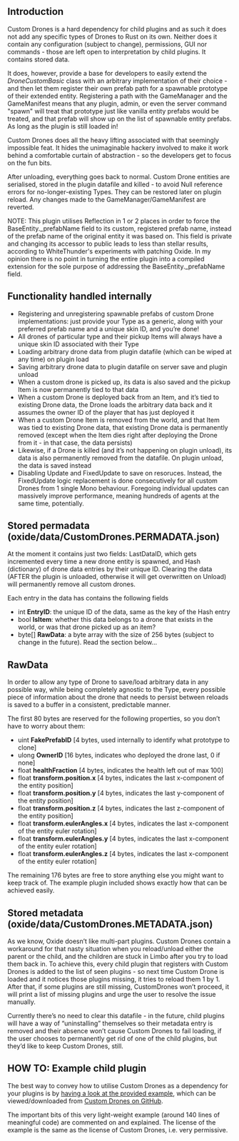 ## Introduction

Custom Drones is a hard dependency for child plugins and as such it does not add any specific types of Drones to Rust on its own. Neither does it contain any configuration (subject to change), permissions, GUI nor commands - those are left open to interpretation by child plugins. It contains stored data.

It does, however, provide a base for developers to easily extend the *DroneCustomBasic* class with an arbitrary implementation of their choice - and then let them register their own prefab path for a spawnable prototype of their extended entity. Registering a path with the GameManager and the GameManifest means that any plugin, admin, or even the server command "spawn" will treat that prototype just like vanilla entity prefabs would be treated, and that prefab will show up on the list of spawnable entity prefabs. As long as the plugin is still loaded in!

Custom Drones does all the heavy lifting associated with that seemingly impossible feat. It hides the unimaginable hackery involved to make it work behind a comfortable curtain of abstraction - so the developers get to focus on the fun bits.

After unloading, everything goes back to normal. Custom Drone entities are serialised, stored in the plugin datafile and killed - to avoid Null reference errors for no-longer-existing Types. They can be restored later on plugin reload.  Any changes made to the GameManager/GameManifest are reverted.

NOTE: This plugin utilises Reflection in 1 or 2 places in order to force the BaseEntity._prefabName field to its custom, registered prefab name, instead of the prefab name of the original entity it was based on. This field is private and changing its accessor to public leads to less than stellar results, according to WhiteThunder's experiments with patching Oxide. In my opinion there is no point in turning the entire plugin into a compiled extension for the sole purpose of addressing the BaseEntity._prefabName field.

## Functionality handled internally

* Registering and unregistering spawnable prefabs of custom Drone implementations: just provide your Type as a generic, along with your preferred prefab name and a unique skin ID, and you’re done!
* All drones of particular type and their pickup Items will always have a unique skin ID associated with their Type
* Loading arbitrary drone data from plugin datafile (which can be wiped at any time) on plugin load
* Saving arbitrary drone data to plugin datafile on server save and plugin unload
* When a custom drone is picked up, its data is also saved and the pickup Item is now permanently tied to that data
* When a custom Drone is deployed back from an Item, and it’s tied to existing Drone data, the Drone loads the arbitrary data back and it assumes the owner ID of the player that has just deployed it
* When a custom Drone Item is removed from the world, and that Item was tied to existing Drone data, that existing Drone data is permanently removed (except when the Item dies right after deploying the Drone from it - in that case, the data persists)
* Likewise, if a Drone is killed (and it’s not happening on plugin unload), its data is also permanently removed from the datafile. On plugin unload, the data is saved instead
* Disabling Update and FixedUpdate to save on resoruces. Instead, the FixedUpdate logic replacement is done consecutively for all custom Drones from 1 single Mono behaviour. Foregoing individual updates can massively improve performance, meaning hundreds of agents at the same time, potentially.

## Stored permadata (oxide/data/CustomDrones.PERMADATA.json)

At the moment it contains just two fields: LastDataID, which gets incremented every time a new drone entity is spawned, and Hash (dictionary) of drone data entries by their unique ID.
Clearing the data (AFTER the plugin is unloaded, otherwise it will get overwritten on Unload) will permanently remove all custom drones.

Each entry in the data has contains the following fields
* int **EntryID**: the unique ID of the data, same as the key of the Hash entry
* bool **IsItem**: whether this data belongs to a drone that exists in the world, or was that drone picked up as an item?
* byte[] **RawData**: a byte array with the size of 256 bytes (subject to change in the future). Read the section below…

## RawData
In order to allow any type of Drone to save/load arbitrary data in any possible way, while being completely agnostic to the Type, every possible piece of information about the drone that needs to persist between reloads is saved to a buffer in a consistent, predictable manner.

The first 80 bytes are reserved for the following properties, so you don’t have to worry about them:

* uint **FakePrefabID** [4 bytes, used internally to identify what prototype to clone]
* ulong **OwnerID** [16 bytes, indicates who deployed the drone last, 0 if none]
* float **healthFraction** [4 bytes, indicates the health left out of max 100]
* float **transform.position.x** [4 bytes, indicates the last x-component of the entity position]
* float **transform.position.y** [4 bytes, indicates the last y-component of the entity position]
* float **transform.position.z** [4 bytes, indicates the last z-component of the entity position]
* float **transform.eulerAngles.x** [4 bytes, indicates the last x-component of the entity euler rotation]
* float **transform.eulerAngles.y** [4 bytes, indicates the last x-component of the entity euler rotation]
* float **transform.eulerAngles.z** [4 bytes, indicates the last x-component of the entity euler rotation]

The remaining 176 bytes are free to store anything else you might want to keep track of. The example plugin included shows exactly how that can be achieved easily.

## Stored metadata (oxide/data/CustomDrones.METADATA.json)

As we know, Oxide doesn’t like multi-part plugins. Custom Drones contain a workaround for that nasty situation when you reload/unload either the parent or the child, and the children are stuck in Limbo after you try to load them back in.
To achieve this, every child plugin that registers with Custom Drones is added to the list of seen plugins - so next time Custom Drone is loaded and it notices those plugins missing, it tries to reload them 1 by 1. After that, if some plugins are still missing, CustomDrones won’t proceed, it will print a list of missing plugins and urge the user to resolve the issue manually.

Currently there’s no need to clear this datafile - in the future, child plugins will have a way of “uninstalling” themselves so their metadata entry is removed and their absence won’t cause Custom Drones to fail loading, if the user chooses to permanently get rid of one of the child plugins, but they’d like to keep Custom Drones, still.

## HOW TO: Example child plugin

The best way to convey how to utilise Custom Drones as a dependency for your plugins is by [having a look at the provided example](https://github.com/Nikedemos/Custom-Drones/blob/main/CustomDronesSubExample.cs), which can be viewed/downloaded from [Custom Drones on GitHub](https://github.com/Nikedemos/Custom-Drones).

The important bits of this very light-weight example (around 140 lines of meaningful code) are commented on and explained. The license of the example is the same as the license of Custom Drones, i.e. very permissive.

